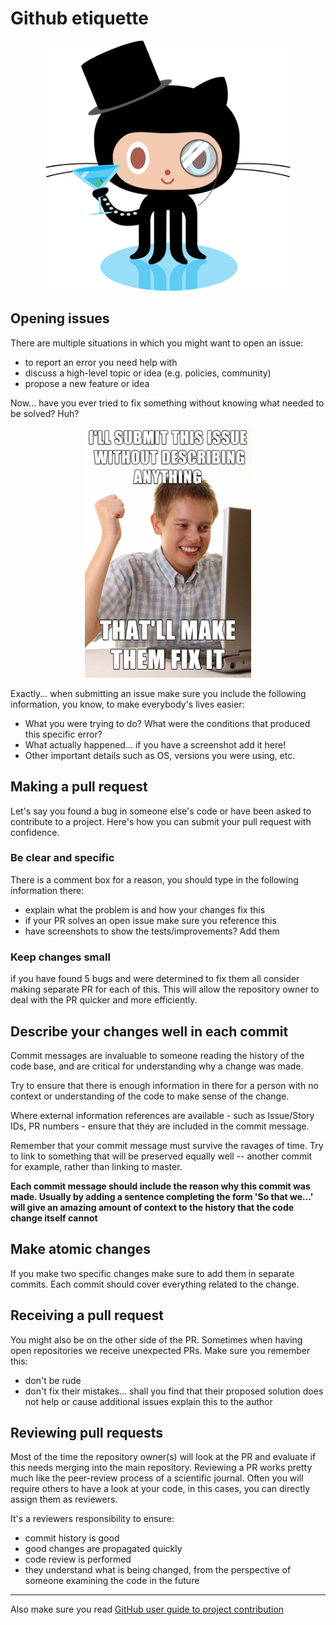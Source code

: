 # Github etiquette
<center><img src='./assets/class-act.png' height='400px'></center>

## Opening issues
There are multiple situations in which you might want to open an issue:
- to report an error you need help with
- discuss a high-level topic or idea (e.g. policies, community)
- propose a new feature or idea

Now... have you ever tried to fix something without knowing what needed to be solved? Huh?

<center><img src='./assets/issue.png' height='400px'></center>

Exactly... when submitting an issue make sure you include the following information, you know, to make everybody's lives easier:
- What you were trying to do? What were the conditions that produced this specific error?
- What actually happened... if you have a screenshot add it here!
- Other important details such as OS, versions you were using, etc.

## Making a pull request
Let's say you found a bug in someone else's code or have been asked to contribute to a project. Here's how you can submit your pull request with confidence.

### Be clear and specific
There is a comment box for a reason, you should type in the following information there:
- explain what the problem is and how your changes fix this
- if your PR solves an open issue make sure you reference this
- have screenshots to show the tests/improvements? Add them

### Keep changes small
if you have found 5 bugs and were determined to fix them all consider making separate PR for each of this.
This will allow the repository owner to deal with the PR quicker and more efficiently.

## Describe your changes well in each commit

Commit messages are invaluable to someone reading the history of the code base, and are critical for understanding why a change was made.

Try to ensure that there is enough information in there for a person with no context or understanding of the code to make sense of the change.

Where external information references are available - such as Issue/Story IDs, PR numbers - ensure that they are included in the commit message.

Remember that your commit message must survive the ravages of time. Try to link to something that will be preserved equally well -- another commit for example, rather than linking to master.

**Each commit message should include the reason why this commit was made. Usually by adding a sentence completing the form 'So that we...' will give an amazing amount of context to the history that the code change itself cannot**

## Make atomic changes
If you make two specific changes make sure to add them in separate commits. Each commit should cover everything related to the change.

## Receiving a pull request
You might also be on the other side of the PR.
Sometimes when having open repositories we receive unexpected PRs.
Make sure you remember this:
- don't be rude
- don't fix their mistakes... shall you find that their proposed solution does not help or cause additional issues explain this to the author

## Reviewing pull requests
Most of the time the repository owner(s) will look at the PR and evaluate if this needs merging into the main repository.
Reviewing a PR works pretty much like the peer-review process of a scientific journal.
Often you will require others to have a look at your code, in this cases, you can directly assign them as reviewers.

It's a reviewers responsibility to ensure:

- commit history is good
- good changes are propagated quickly
- code review is performed
- they understand what is being changed, from the perspective of someone examining the code in the future




---
Also make sure you read [GitHub user guide to project contribution](https://opensource.guide/how-to-contribute/)
